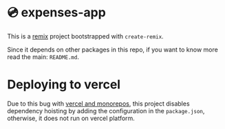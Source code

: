 # 💿 expenses-app

This is a [remix](https://remix.run/) project bootstrapped with `create-remix`.

Since it depends on other packages in this repo, if you want to know more read the main: `README.md`.

# Deploying to vercel

Due to this bug with [vercel and monorepos](https://github.com/remix-run/remix/issues/1398), this project disables dependency hoisting by adding the configuration in the `package.json`, otherwise, it does not run on vercel platform.